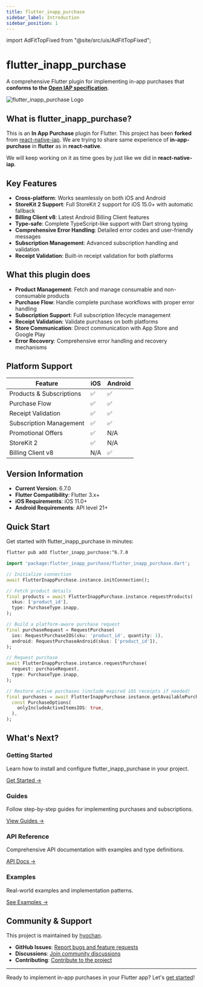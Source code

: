 ```yaml
---
title: flutter_inapp_purchase
sidebar_label: Introduction
sidebar_position: 1
---
```


import AdFitTopFixed from "@site/src/uis/AdFitTopFixed";

# flutter_inapp_purchase

<AdFitTopFixed />

A comprehensive Flutter plugin for implementing in-app purchases that **conforms to the [Open IAP specification](https://openiap.dev)**.

<div style={{textAlign: 'center', margin: '2rem 0'}}>
  <img src="/img/logo.png" alt="flutter_inapp_purchase Logo" style={{maxWidth: '100%', height: 'auto'}} />
</div>

## What is flutter_inapp_purchase?

This is an **In App Purchase** plugin for Flutter. This project has been **forked** from [react-native-iap](https://github.com/hyochan/react-native-iap). We are trying to share same experience of **in-app-purchase** in **flutter** as in **react-native**.

We will keep working on it as time goes by just like we did in **react-native-iap**.

## Key Features

- **Cross-platform**: Works seamlessly on both iOS and Android
- **StoreKit 2 Support**: Full StoreKit 2 support for iOS 15.0+ with automatic fallback
- **Billing Client v8**: Latest Android Billing Client features
- **Type-safe**: Complete TypeScript-like support with Dart strong typing
- **Comprehensive Error Handling**: Detailed error codes and user-friendly messages
- **Subscription Management**: Advanced subscription handling and validation
- **Receipt Validation**: Built-in receipt validation for both platforms

## What this plugin does

- **Product Management**: Fetch and manage consumable and non-consumable products
- **Purchase Flow**: Handle complete purchase workflows with proper error handling
- **Subscription Support**: Full subscription lifecycle management
- **Receipt Validation**: Validate purchases on both platforms
- **Store Communication**: Direct communication with App Store and Google Play
- **Error Recovery**: Comprehensive error handling and recovery mechanisms

## Platform Support

| Feature                  | iOS | Android |
| ------------------------ | --- | ------- |
| Products & Subscriptions | ✅  | ✅      |
| Purchase Flow            | ✅  | ✅      |
| Receipt Validation       | ✅  | ✅      |
| Subscription Management  | ✅  | ✅      |
| Promotional Offers       | ✅  | N/A     |
| StoreKit 2               | ✅  | N/A     |
| Billing Client v8        | N/A | ✅      |

## Version Information

- **Current Version**: 6.7.0
- **Flutter Compatibility**: Flutter 3.x+
- **iOS Requirements**: iOS 11.0+
- **Android Requirements**: API level 21+

## Quick Start

Get started with flutter_inapp_purchase in minutes:

```bash
flutter pub add flutter_inapp_purchase:^6.7.0
```

```dart
import 'package:flutter_inapp_purchase/flutter_inapp_purchase.dart';

// Initialize connection
await FlutterInappPurchase.instance.initConnection();

// Fetch product details
final products = await FlutterInappPurchase.instance.requestProducts(
  skus: ['product_id'],
  type: PurchaseType.inapp,
);

// Build a platform-aware purchase request
final purchaseRequest = RequestPurchase(
  ios: RequestPurchaseIOS(sku: 'product_id', quantity: 1),
  android: RequestPurchaseAndroid(skus: ['product_id']),
);

// Request purchase
await FlutterInappPurchase.instance.requestPurchase(
  request: purchaseRequest,
  type: PurchaseType.inapp,
);

// Restore active purchases (include expired iOS receipts if needed)
final purchases = await FlutterInappPurchase.instance.getAvailablePurchases(
  const PurchaseOptions(
    onlyIncludeActiveItemsIOS: true,
  ),
);
```

## What's Next?

<div className="grid grid-cols-1 md:grid-cols-2 gap-4 my-8">
  <div className="card">
    <div className="card-body">
      <h3>Getting Started</h3>
      <p>Learn how to install and configure flutter_inapp_purchase in your project.</p>
      <a href="/docs/getting-started/installation" className="button button--primary">Get Started →</a>
    </div>
  </div>
  
  <div className="card">
    <div className="card-body">
      <h3>Guides</h3>
      <p>Follow step-by-step guides for implementing purchases and subscriptions.</p>
      <a href="/docs/guides/purchases" className="button button--secondary">View Guides →</a>
    </div>
  </div>
  
  <div className="card">
    <div className="card-body">
      <h3>API Reference</h3>
      <p>Comprehensive API documentation with examples and type definitions.</p>
      <a href="/docs/api/" className="button button--secondary">API Docs →</a>
    </div>
  </div>
  
  <div className="card">
    <div className="card-body">
      <h3>Examples</h3>
      <p>Real-world examples and implementation patterns.</p>
      <a href="/docs/examples/basic-store" className="button button--secondary">See Examples →</a>
    </div>
  </div>
</div>

## Community & Support

This project is maintained by [hyochan](https://github.com/hyochan).

- **GitHub Issues**: [Report bugs and feature requests](https://github.com/hyochan/flutter_inapp_purchase/issues)
- **Discussions**: [Join community discussions](https://github.com/hyochan/flutter_inapp_purchase/discussions)
- **Contributing**: [Contribute to the project](https://github.com/hyochan/flutter_inapp_purchase/blob/main/CONTRIBUTING.md)

---

Ready to implement in-app purchases in your Flutter app? Let's [get started](/docs/getting-started/installation)!
